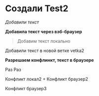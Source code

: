 ﻿# Создали Test2

*Добавили текст*

**Добавила текст через вэб-браузер**

> Добавим текст локально

Добавили текст в новой ветке vetka2

**Разрешаем конфлинкт, текст в браузере**

Раз Раз

Конфликт локал2
+
Конфликт браузер2

Конфликт браузер3
